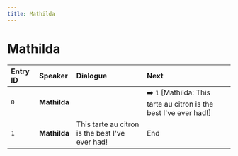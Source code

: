 ```yaml
---
title: Mathilda
---
```


# Mathilda


| Entry ID | Speaker | Dialogue | Next |
| :------- | :------ | :------- | :------------ |
| `0` | **Mathilda** |  | ➡️ `1` \[Mathilda: This tarte au citron is the best I've ever had\!\] |
| `1` | **Mathilda** | This tarte au citron is the best I've ever had\! | End |
